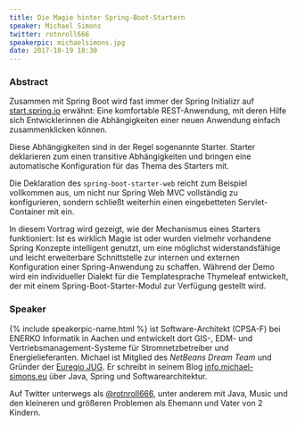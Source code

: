 ```yaml
---
title: Die Magie hinter Spring-Boot-Startern
speaker: Michael Simons
twitter: rotnroll666
speakerpic: michaelsimons.jpg
date: 2017-10-19 18:30
---
```


### Abstract

Zusammen mit Spring Boot wird fast immer der Spring Initializr auf [start.spring.io](https://start.spring.io) erwähnt: Eine komfortable REST-Anwendung, mit deren Hilfe sich Entwicklerinnen die Abhängigkeiten einer neuen Anwendung einfach zusammenklicken können.

Diese Abhängigkeiten sind in der Regel sogenannte Starter. Starter deklarieren zum einen transitive Abhängigkeiten und bringen eine automatische Konfiguration für das Thema des Starters mit.

Die Deklaration des `spring-boot-starter-web` reicht zum Beispiel vollkommen aus, um nicht nur Spring Web MVC vollständig zu konfigurieren, sondern schließt weiterhin einen eingebetteten Servlet-Container mit ein.

In diesem Vortrag wird gezeigt, wie der Mechanismus eines Starters funktioniert: Ist es wirklich Magie ist oder wurden vielmehr vorhandene Spring Konzepte intelligent genutzt, um eine möglichst widerstandsfähige und leicht erweiterbare Schnittstelle zur internen und externen Konfiguration einer Spring-Anwendung zu schaffen. Während der Demo wird ein individueller Dialekt für die Templatesprache Thymeleaf entwickelt, der mit einem Spring-Boot-Starter-Modul zur Verfügung gestellt wird.

### Speaker

{% include speakerpic-name.html %} ist Software-Architekt (CPSA-F) bei ENERKO Informatik in Aachen und entwickelt dort GIS-, EDM- und Vertriebsmanagement-Systeme für Stromnetzbetreiber und Energielieferanten. Michael ist Mitglied des _NetBeans Dream Team_ und Gründer der [Euregio JUG](http://www.euregjug.eu). Er schreibt in seinem Blog [info.michael-simons.eu](http://info.michael-simons.eu) über Java, Spring und Softwarearchitektur.

Auf Twitter unterwegs als [@rotnroll666](https://twitter.com/rotnroll666), unter anderem mit Java, Music und den kleineren und größeren Problemen als Ehemann und Vater von 2 Kindern.
